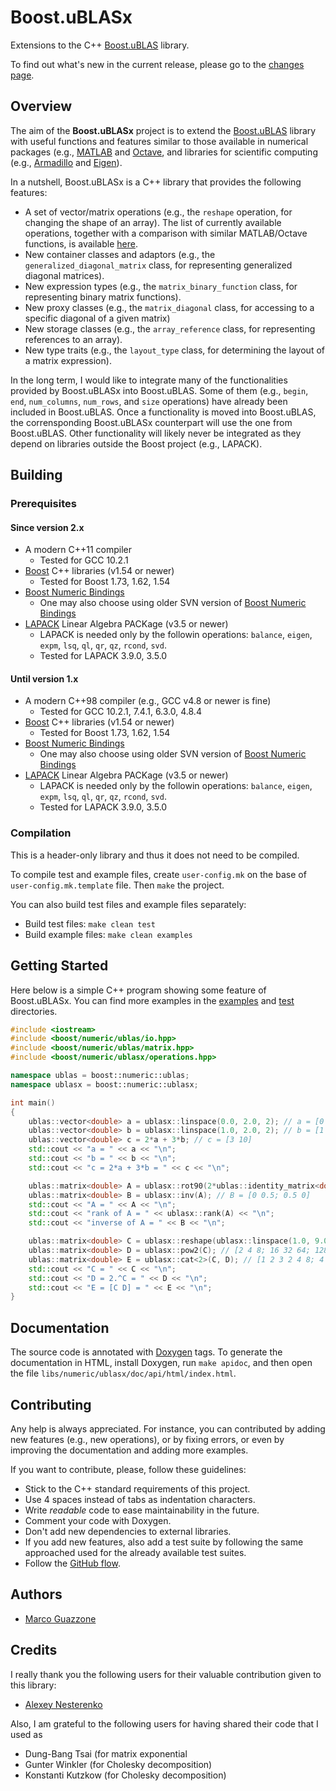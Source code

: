 Boost.uBLASx
============

Extensions to the C++ [Boost.uBLAS](https://www.boost.org/doc/libs/release/libs/numeric/ublas/doc/index.html) library.

To find out what's new in the current release, please go to the [changes page](libs/numeric/ublasx/doc/Changes.md).


Overview
--------

The aim of the __Boost.uBLASx__ project is to extend the [Boost.uBLAS](https://www.boost.org/doc/libs/release/libs/numeric/ublas/doc/index.html) library with useful functions and features similar to those available in numerical packages (e.g., [MATLAB](https://www.mathworks.com/products/matlab.html) and [Octave](https://www.gnu.org/software/octave/index), and libraries for scientific computing (e.g., [Armadillo](http://arma.sourceforge.net/) and [Eigen](http://eigen.tuxfamily.org/)).

In a nutshell, Boost.uBLASx is a C++ library that provides the following features:
* A set of vector/matrix operations (e.g., the `reshape` operation, for changing the shape of an array).
The list of currently available operations, together with a comparison with similar MATLAB/Octave functions, is available [here](libs/numeric/ublasx/doc/MATLAB).
* New container classes and adaptors (e.g., the `generalized_diagonal_matrix` class, for representing generalized diagonal matrices).
* New expression types (e.g., the `matrix_binary_function` class, for representing binary matrix functions).
* New proxy classes (e.g., the `matrix_diagonal` class, for accessing to a specific diagonal of a given matrix)
* New storage classes (e.g., the `array_reference` class, for representing references to an array).
* New type traits (e.g., the `layout_type` class, for determining the layout of a matrix expression).

In the long term, I would like to integrate many of the functionalities provided by Boost.uBLASx into Boost.uBLAS.
Some of them (e.g., `begin`, `end`, `num_columns`, `num_rows`, and `size` operations) have already been included in Boost.uBLAS.
Once a functionality is moved into Boost.uBLAS, the corrensponding Boost.uBLASx counterpart will use the one from Boost.uBLAS.
Other functionality will likely never be integrated as they depend on libraries outside the Boost project (e.g., LAPACK).


Building
--------

### Prerequisites

#### Since version 2.x

* A modern C++11 compiler
    * Tested for GCC 10.2.1
* [Boost](http://boost.org) C++ libraries (v1.54 or newer)
    * Tested for Boost 1.73, 1.62, 1.54
* [Boost Numeric Bindings](https://github.com/uBLAS/numeric_bindings)
    * One may also choose using older SVN version of [Boost Numeric Bindings](https://svn.boost.org/svn/boost/sandbox/numeric_bindings)
* [LAPACK](http://www.netlib.org/lapack/) Linear Algebra PACKage (v3.5 or newer)
    * LAPACK is needed only by the followin operations: `balance`, `eigen`, `expm`, `lsq`, `ql`, `qr`, `qz`, `rcond`, `svd`.
    * Tested for LAPACK 3.9.0, 3.5.0

#### Until version 1.x

* A modern C++98 compiler (e.g., GCC v4.8 or newer is fine)
    * Tested for GCC 10.2.1, 7.4.1, 6.3.0, 4.8.4
* [Boost](http://boost.org) C++ libraries (v1.54 or newer)
    * Tested for Boost 1.73, 1.62, 1.54
* [Boost Numeric Bindings](https://github.com/uBLAS/numeric_bindings)
    * One may also choose using older SVN version of [Boost Numeric Bindings](https://svn.boost.org/svn/boost/sandbox/numeric_bindings)
* [LAPACK](http://www.netlib.org/lapack/) Linear Algebra PACKage (v3.5 or newer)
    * LAPACK is needed only by the followin operations: `balance`, `eigen`, `expm`, `lsq`, `ql`, `qr`, `qz`, `rcond`, `svd`.
    * Tested for LAPACK 3.9.0, 3.5.0

### Compilation 

This is a header-only library and thus it does not need to be compiled. 

To compile test and example files, create `user-config.mk` on the base of `user-config.mk.template` file.
Then `make` the project.

You can also build test files and example files separately:
- Build test files: `make clean test`
- Build example files: `make clean examples`


Getting Started
---------------

Here below is a simple C++ program showing some feature of Boost.uBLASx.
You can find more examples in the [examples](libs/numeric/ublasx/examples) and [test](libs/numeric/ublasx/test) directories.

```c++
#include <iostream>
#include <boost/numeric/ublas/io.hpp>
#include <boost/numeric/ublas/matrix.hpp>
#include <boost/numeric/ublasx/operations.hpp>

namespace ublas = boost::numeric::ublas;
namespace ublasx = boost::numeric::ublasx;

int main()
{
    ublas::vector<double> a = ublasx::linspace(0.0, 2.0, 2); // a = [0 2]
    ublas::vector<double> b = ublasx::linspace(1.0, 2.0, 2); // b = [1 2]
    ublas::vector<double> c = 2*a + 3*b; // c = [3 10]
    std::cout << "a = " << a << "\n";
    std::cout << "b = " << b << "\n";
    std::cout << "c = 2*a + 3*b = " << c << "\n";

    ublas::matrix<double> A = ublasx::rot90(2*ublas::identity_matrix<double>(2)); // A = [0 2; 2 0]
    ublas::matrix<double> B = ublasx::inv(A); // B = [0 0.5; 0.5 0]
    std::cout << "A = " << A << "\n";
    std::cout << "rank of A = " << ublasx::rank(A) << "\n";
    std::cout << "inverse of A = " << B << "\n";

    ublas::matrix<double> C = ublasx::reshape(ublasx::linspace(1.0, 9.0, 9), 3, 3); // C = [1 2 3; 4 5 6; 7 8 9]
    ublas::matrix<double> D = ublasx::pow2(C); // [2 4 8; 16 32 64; 128 256 512]
    ublas::matrix<double> E = ublasx::cat<2>(C, D); // [1 2 3 2 4 8; 4 5 6 16 32 64; 7 8 9 128 256 512]
    std::cout << "C = " << C << "\n";
    std::cout << "D = 2.^C = " << D << "\n";
    std::cout << "E = [C D] = " << E << "\n";
}
```


Documentation
-------------

The source code is annotated with [Doxygen](https://www.doxygen.nl/) tags.
To generate the documentation in HTML, install Doxygen, run `make apidoc`, and then open the file `libs/numeric/ublasx/doc/api/html/index.html`.


Contributing
------------

Any help is always appreciated.
For instance, you can contributed by adding new features (e.g., new operations), or by fixing errors, or even by improving the documentation and adding more examples.

If you want to contribute, please, follow these guidelines:
* Stick to the C++ standard requirements of this project.
* Use 4 spaces instead of tabs as indentation characters.
* Write _readable_ code to ease maintainability in the future.
* Comment your code with Doxygen.
* Don't add new dependencies to external libraries.
* If you add new features, also add a test suite by following the same approached used for the already available test suites.
* Follow the [GitHub flow](https://guides.github.com/introduction/flow/).


Authors
-------

- [Marco Guazzone](http://people.unipmn.it/sguazt)


Credits
-------

I really thank you the following users for their valuable contribution given to this library:

- [Alexey Nesterenko](https://github.com/comcon1)

Also, I am grateful to the following users for having shared their code that I used as
- Dung-Bang Tsai (for matrix exponential
- Gunter Winkler (for Cholesky decomposition)
- Konstanti Kutzkow (for Cholesky decomposition)
